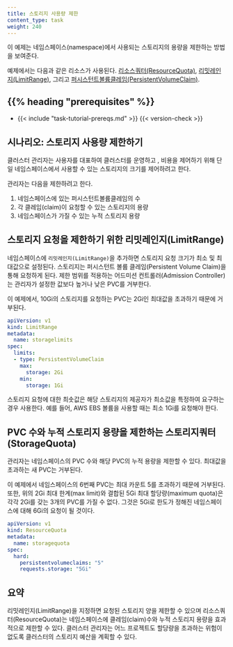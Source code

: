 ```yaml
---
title: 스토리지 사용량 제한
content_type: task
weight: 240
---
```


<!-- overview -->

이 예제는 네임스페이스(namespace)에서 사용되는 스토리지의 용량을 제한하는 방법을 보여준다.

예제에서는 다음과 같은 리소스가 사용된다. [리소스쿼터(ResourceQuota)](/ko/docs/concepts/policy/resource-quotas/),
[리밋레인지(LimitRange)](/ko/docs/tasks/administer-cluster/manage-resources/memory-default-namespace/),
그리고 [퍼시스턴트볼륨클레임(PersistentVolumeClaim)](/ko/docs/concepts/storage/persistent-volumes/).


## {{% heading "prerequisites" %}}


* {{< include "task-tutorial-prereqs.md" >}} {{< version-check >}}



<!-- steps -->
## 시나리오: 스토리지 사용량 제한하기

클러스터 관리자는 사용자를 대표하여 클러스터를 운영하고 
, 비용을 제어하기 위해 단일 네임스페이스에서 사용할 수 있는 스토리지의 크기를 제어하려고 한다.

관리자는 다음을 제한하려고 한다.

1. 네임스페이스에 있는 퍼시스턴트볼륨클레임의 수
2. 각 클레임(claim)이 요청할 수 있는 스토리지의 용량 
3. 네임스페이스가 가질 수 있는 누적 스토리지 용량


## 스토리지 요청을 제한하기 위한 리밋레인지(LimitRange)

네임스페이스에 `리밋레인지(LimitRange)`을 추가하면 스토리지 요청 크기가 최소 및 최대값으로 설정된다.
스토리지는 퍼시스턴트 볼륨 클레임(Persistent Volume Claim)을 통해 요청하게 된다.
제한 범위를 적용하는 어드미션 컨트롤러(Admission Controller)는 관리자가 설정한 값보다 높거나 낮은 PVC를 거부한다.

이 예제에서, 10Gi의 스토리지를 요청하는 PVC는 2Gi인 최대값을 초과하기 때문에 거부된다.

```yaml
apiVersion: v1
kind: LimitRange
metadata:
  name: storagelimits
spec:
  limits:
  - type: PersistentVolumeClaim
    max:
      storage: 2Gi
    min:
      storage: 1Gi
```

스토리지 요청에 대한 최솟값은 해당 스토리지의 제공자가 최소값을 특정하여 요구하는 경우 사용한다. 
예를 들어, AWS EBS 볼륨을 사용할 때는 최소 1Gi를 요청해야 한다.

## PVC 수와 누적 스토리지 용량을 제한하는 스토리지쿼터(StorageQuota)

관리자는 네임스페이스의 PVC 수와 해당 PVC의 누적 용량을 제한할 수 있다.
최대값을 초과하는 새 PVC는 거부된다.

이 예제에서 네임스페이스의 6번째 PVC는 최대 카운트 5를 초과하기 때문에 거부된다. 또한,
위의 2Gi 최대 한계(max limit)와 결합된 5Gi 최대 할당량(maximum quota)은 각각 2Gi를 갖는 3개의 PVC를 가질 수 없다.
그것은 5Gi로 한도가 정해진 네임스페이스에 대해 6Gi의 요청이 될 것이다.

```yaml
apiVersion: v1
kind: ResourceQuota
metadata:
  name: storagequota
spec:
  hard:
    persistentvolumeclaims: "5"
    requests.storage: "5Gi"
```

<!-- discussion -->

## 요약

리밋레인지(LimitRange)을 지정하면 요청된 스토리지 양을 제한할 수 있으며 
리소스쿼터(ResourceQuota)는 네임스페이스에 클레임(claim)수와 누적 스토리지 용량을 효과적으로 제한할 수 있다.
클러스터 관리자는 어느 프로젝트도 할당량을 초과하는 위험이 없도록 클러스터의 스토리지 예산을 계획할 수 있다.